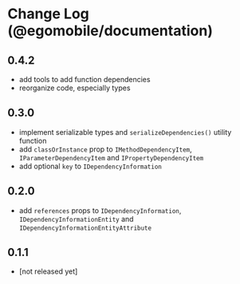 # Change Log (@egomobile/documentation)

## 0.4.2

- add tools to add function dependencies
- reorganize code, especially types

## 0.3.0

- implement serializable types and `serializeDependencies()` utility function
- add `classOrInstance` prop to `IMethodDependencyItem`, `IParameterDependencyItem` and `IPropertyDependencyItem`
- add optional `key` to `IDependencyInformation`

## 0.2.0

- add `references` props to `IDependencyInformation`, `IDependencyInformationEntity` and `IDependencyInformationEntityAttribute`

## 0.1.1

- [not released yet]
